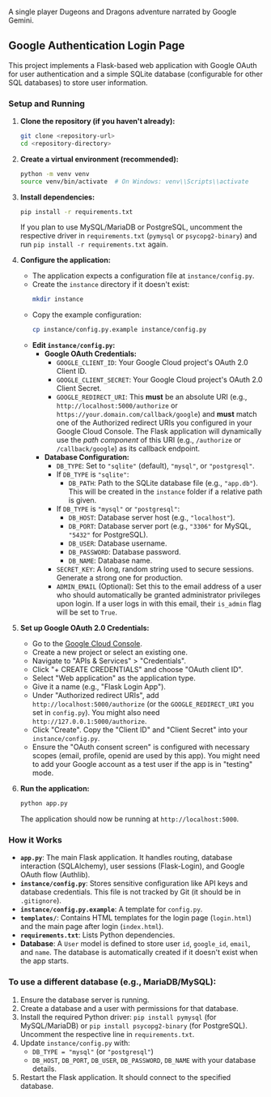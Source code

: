A single player Dugeons and Dragons adventure narrated by Google Gemini.

## Google Authentication Login Page

This project implements a Flask-based web application with Google OAuth for user authentication and a simple SQLite database (configurable for other SQL databases) to store user information.

### Setup and Running

1.  **Clone the repository (if you haven't already):**
    ```bash
    git clone <repository-url>
    cd <repository-directory>
    ```

2.  **Create a virtual environment (recommended):**
    ```bash
    python -m venv venv
    source venv/bin/activate  # On Windows: venv\\Scripts\\activate
    ```

3.  **Install dependencies:**
    ```bash
    pip install -r requirements.txt
    ```
    If you plan to use MySQL/MariaDB or PostgreSQL, uncomment the respective driver in `requirements.txt` (`pymysql` or `psycopg2-binary`) and run `pip install -r requirements.txt` again.

4.  **Configure the application:**
    *   The application expects a configuration file at `instance/config.py`.
    *   Create the `instance` directory if it doesn't exist:
        ```bash
        mkdir instance
        ```
    *   Copy the example configuration:
        ```bash
        cp instance/config.py.example instance/config.py
        ```
    *   **Edit `instance/config.py`:**
        *   **Google OAuth Credentials:**
            *   `GOOGLE_CLIENT_ID`: Your Google Cloud project's OAuth 2.0 Client ID.
            *   `GOOGLE_CLIENT_SECRET`: Your Google Cloud project's OAuth 2.0 Client Secret.
            *   `GOOGLE_REDIRECT_URI`: This **must** be an absolute URI (e.g., `http://localhost:5000/authorize` or `https://your.domain.com/callback/google`) and **must** match one of the Authorized redirect URIs you configured in your Google Cloud Console. The Flask application will dynamically use the *path component* of this URI (e.g., `/authorize` or `/callback/google`) as its callback endpoint.
        *   **Database Configuration:**
            *   `DB_TYPE`: Set to `"sqlite"` (default), `"mysql"`, or `"postgresql"`.
            *   If `DB_TYPE` is `"sqlite"`:
                *   `DB_PATH`: Path to the SQLite database file (e.g., `"app.db"`). This will be created in the `instance` folder if a relative path is given.
            *   If `DB_TYPE` is `"mysql"` or `"postgresql"`:
                *   `DB_HOST`: Database server host (e.g., `"localhost"`).
                *   `DB_PORT`: Database server port (e.g., `"3306"` for MySQL, `"5432"` for PostgreSQL).
                *   `DB_USER`: Database username.
                *   `DB_PASSWORD`: Database password.
                *   `DB_NAME`: Database name.
            *   `SECRET_KEY`: A long, random string used to secure sessions. Generate a strong one for production.
            *   `ADMIN_EMAIL` (Optional): Set this to the email address of a user who should automatically be granted administrator privileges upon login. If a user logs in with this email, their `is_admin` flag will be set to `True`.

5.  **Set up Google OAuth 2.0 Credentials:**
    *   Go to the [Google Cloud Console](https://console.cloud.google.com/).
    *   Create a new project or select an existing one.
    *   Navigate to "APIs & Services" > "Credentials".
    *   Click "+ CREATE CREDENTIALS" and choose "OAuth client ID".
    *   Select "Web application" as the application type.
    *   Give it a name (e.g., "Flask Login App").
    *   Under "Authorized redirect URIs", add `http://localhost:5000/authorize` (or the `GOOGLE_REDIRECT_URI` you set in `config.py`). You might also need `http://127.0.0.1:5000/authorize`.
    *   Click "Create". Copy the "Client ID" and "Client Secret" into your `instance/config.py`.
    *   Ensure the "OAuth consent screen" is configured with necessary scopes (email, profile, openid are used by this app). You might need to add your Google account as a test user if the app is in "testing" mode.

6.  **Run the application:**
    ```bash
    python app.py
    ```
    The application should now be running at `http://localhost:5000`.

### How it Works

*   **`app.py`**: The main Flask application. It handles routing, database interaction (SQLAlchemy), user sessions (Flask-Login), and Google OAuth flow (Authlib).
*   **`instance/config.py`**: Stores sensitive configuration like API keys and database credentials. This file is not tracked by Git (it should be in `.gitignore`).
*   **`instance/config.py.example`**: A template for `config.py`.
*   **`templates/`**: Contains HTML templates for the login page (`login.html`) and the main page after login (`index.html`).
*   **`requirements.txt`**: Lists Python dependencies.
*   **Database**: A `User` model is defined to store user `id`, `google_id`, `email`, and `name`. The database is automatically created if it doesn't exist when the app starts.

### To use a different database (e.g., MariaDB/MySQL):

1.  Ensure the database server is running.
2.  Create a database and a user with permissions for that database.
3.  Install the required Python driver: `pip install pymysql` (for MySQL/MariaDB) or `pip install psycopg2-binary` (for PostgreSQL). Uncomment the respective line in `requirements.txt`.
4.  Update `instance/config.py` with:
    *   `DB_TYPE = "mysql"` (or `"postgresql"`)
    *   `DB_HOST`, `DB_PORT`, `DB_USER`, `DB_PASSWORD`, `DB_NAME` with your database details.
5.  Restart the Flask application. It should connect to the specified database.
